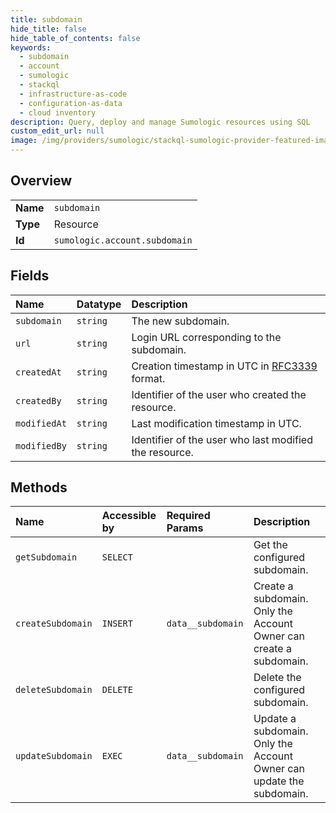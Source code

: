 ```yaml
---
title: subdomain
hide_title: false
hide_table_of_contents: false
keywords:
  - subdomain
  - account
  - sumologic    
  - stackql
  - infrastructure-as-code
  - configuration-as-data
  - cloud inventory
description: Query, deploy and manage Sumologic resources using SQL
custom_edit_url: null
image: /img/providers/sumologic/stackql-sumologic-provider-featured-image.png
---
```

  
    

## Overview
<table><tbody>
<tr><td><b>Name</b></td><td><code>subdomain</code></td></tr>
<tr><td><b>Type</b></td><td>Resource</td></tr>
<tr><td><b>Id</b></td><td><code>sumologic.account.subdomain</code></td></tr>
</tbody></table>

## Fields
| Name | Datatype | Description |
|:-----|:---------|:------------|
| `subdomain` | `string` | The new subdomain. |
| `url` | `string` | Login URL corresponding to the subdomain. |
| `createdAt` | `string` | Creation timestamp in UTC in [RFC3339](https://tools.ietf.org/html/rfc3339) format.<br /> |
| `createdBy` | `string` | Identifier of the user who created the resource. |
| `modifiedAt` | `string` | Last modification timestamp in UTC. |
| `modifiedBy` | `string` | Identifier of the user who last modified the resource. |
## Methods
| Name | Accessible by | Required Params | Description |
|:-----|:--------------|:----------------|:------------|
| `getSubdomain` | `SELECT` |  | Get the configured subdomain. |
| `createSubdomain` | `INSERT` | `data__subdomain` | Create a subdomain. Only the Account Owner can create a subdomain. |
| `deleteSubdomain` | `DELETE` |  | Delete the configured subdomain. |
| `updateSubdomain` | `EXEC` | `data__subdomain` | Update a subdomain. Only the Account Owner can update the subdomain. |
